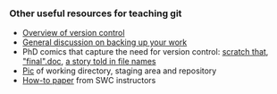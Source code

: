### Other useful resources for teaching git

* [Overview of version control](http://drclimate.wordpress.com/2012/11/16/version-control/)  
* [General discussion on backing up your work](http://drclimate.wordpress.com/2013/04/16/backing-up-your-work/)  
* PhD comics that capture the need for version control: [scratch that](http://phdcomics.com/comics.php?f=1689), ["final".doc](http://www.phdcomics.com/comics/archive.php?comicid=1531), [a story told in file names](http://www.phdcomics.com/comics/archive.php?comicid=1323)
* [Pic](https://twitter.com/DrClimate/status/542098576852008960) of working directory, staging area and repository
* [How-to paper](http://journals.plos.org/ploscompbiol/article?id=10.1371/journal.pcbi.1004668) from SWC instructors
